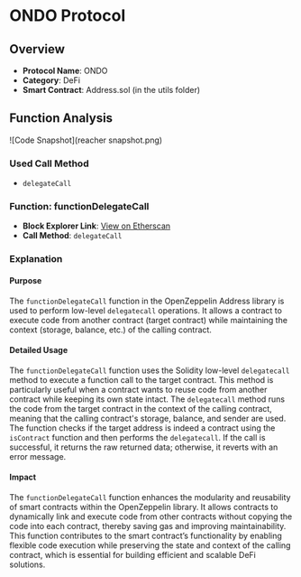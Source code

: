 # ONDO Protocol

## Overview

- **Protocol Name**: ONDO
- **Category**: DeFi
- **Smart Contract**: Address.sol (in the utils folder)

## Function Analysis
  ![Code Snapshot](reacher snapshot.png)



### Used Call Method

- `delegateCall`

### Function: functionDelegateCall

- **Block Explorer Link**: [View on Etherscan](https://etherscan.io/token/0x1B19C19393e2d034D8Ff31ff34c81252FcBbee92#code)
- **Call Method**: `delegateCall`

### Explanation

#### Purpose

The `functionDelegateCall` function in the OpenZeppelin Address library is used to perform low-level `delegatecall` operations. It allows a contract to execute code from another contract (target contract) while maintaining the context (storage, balance, etc.) of the calling contract.

#### Detailed Usage

The `functionDelegateCall` function uses the Solidity low-level `delegatecall` method to execute a function call to the target contract. This method is particularly useful when a contract wants to reuse code from another contract while keeping its own state intact. The `delegatecall` method runs the code from the target contract in the context of the calling contract, meaning that the calling contract's storage, balance, and sender are used. The function checks if the target address is indeed a contract using the `isContract` function and then performs the `delegatecall`. If the call is successful, it returns the raw returned data; otherwise, it reverts with an error message.

#### Impact

The `functionDelegateCall` function enhances the modularity and reusability of smart contracts within the OpenZeppelin library. It allows contracts to dynamically link and execute code from other contracts without copying the code into each contract, thereby saving gas and improving maintainability. This function contributes to the smart contract’s functionality by enabling flexible code execution while preserving the state and context of the calling contract, which is essential for building efficient and scalable DeFi solutions.
